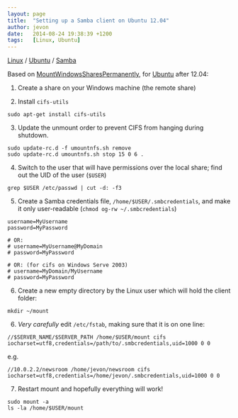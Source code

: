 ```yaml
---
layout: page
title:  "Setting up a Samba client on Ubuntu 12.04"
author: jevon
date:   2014-08-24 19:38:39 +1200
tags:   [Linux, Ubuntu]
---
```


[Linux](Linux.md) / [Ubuntu](Ubuntu.md) / [Samba](samba.md)

Based on <a href="https://help.ubuntu.com/community/MountWindowsSharesPermanently">MountWindowsSharesPermanently</a>, for [Ubuntu](Ubuntu.md) after 12.04:

1. Create a share on your Windows machine (the remote share)

2. Install `cifs-utils`

```
sudo apt-get install cifs-utils
```

3. Update the unmount order to prevent CIFS from hanging during shutdown.

```
sudo update-rc.d -f umountnfs.sh remove
sudo update-rc.d umountnfs.sh stop 15 0 6 .
```

4. Switch to the user that will have permissions over the local share; find out the UID of the user (`$USER`)

```
grep $USER /etc/passwd | cut -d: -f3
```

5. Create a Samba credentials file, `/home/$USER/.smbcredentials`, and make it only user-readable (`chmod og-rw ~/.smbcredentials`)

```
username=MyUsername
password=MyPassword

# OR:
# username=MyUsername@MyDomain
# password=MyPassword

# OR: (for cifs on Windows Serve 2003)
# username=MyDomain/MyUsername
# password=MyPassword
```

6. Create a new empty directory by the Linux user which will hold the client folder:

```
mkdir ~/mount
```

6. *Very carefully* edit `/etc/fstab`, making sure that it is on one line:

```
//$SERVER_NAME/$SERVER_PATH /home/$USER/mount cifs iocharset=utf8,credentials=/path/to/.smbcredentials,uid=1000 0 0
```

e.g.

```
//10.0.2.2/newsroom /home/jevon/newsroom cifs iocharset=utf8,credentials=/home/jevon/.smbcredentials,uid=1000 0 0
```

7. Restart mount and hopefully everything will work!

```
sudo mount -a
ls -la /home/$USER/mount
```
